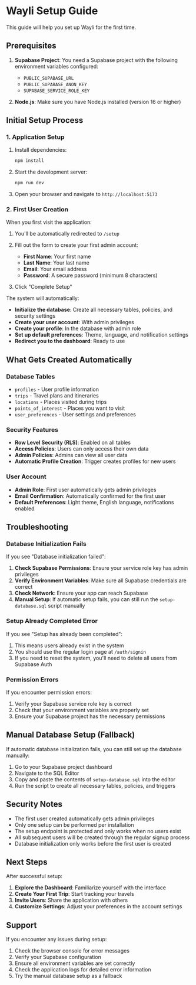 # Wayli Setup Guide

This guide will help you set up Wayli for the first time.

## Prerequisites

1. **Supabase Project**: You need a Supabase project with the following environment variables configured:
   - `PUBLIC_SUPABASE_URL`
   - `PUBLIC_SUPABASE_ANON_KEY`
   - `SUPABASE_SERVICE_ROLE_KEY`

2. **Node.js**: Make sure you have Node.js installed (version 16 or higher)

## Initial Setup Process

### 1. Application Setup

1. Install dependencies:
   ```bash
   npm install
   ```

2. Start the development server:
   ```bash
   npm run dev
   ```

3. Open your browser and navigate to `http://localhost:5173`

### 2. First User Creation

When you first visit the application:

1. You'll be automatically redirected to `/setup`
2. Fill out the form to create your first admin account:
   - **First Name**: Your first name
   - **Last Name**: Your last name
   - **Email**: Your email address
   - **Password**: A secure password (minimum 8 characters)

3. Click "Complete Setup"

The system will automatically:
- **Initialize the database**: Create all necessary tables, policies, and security settings
- **Create your user account**: With admin privileges
- **Create your profile**: In the database with admin role
- **Set up default preferences**: Theme, language, and notification settings
- **Redirect you to the dashboard**: Ready to use

## What Gets Created Automatically

### Database Tables
- `profiles` - User profile information
- `trips` - Travel plans and itineraries
- `locations` - Places visited during trips
- `points_of_interest` - Places you want to visit
- `user_preferences` - User settings and preferences

### Security Features
- **Row Level Security (RLS)**: Enabled on all tables
- **Access Policies**: Users can only access their own data
- **Admin Policies**: Admins can view all user data
- **Automatic Profile Creation**: Trigger creates profiles for new users

### User Account
- **Admin Role**: First user automatically gets admin privileges
- **Email Confirmation**: Automatically confirmed for the first user
- **Default Preferences**: Light theme, English language, notifications enabled

## Troubleshooting

### Database Initialization Fails

If you see "Database initialization failed":

1. **Check Supabase Permissions**: Ensure your service role key has admin privileges
2. **Verify Environment Variables**: Make sure all Supabase credentials are correct
3. **Check Network**: Ensure your app can reach Supabase
4. **Manual Setup**: If automatic setup fails, you can still run the `setup-database.sql` script manually

### Setup Already Completed Error

If you see "Setup has already been completed":

1. This means users already exist in the system
2. You should use the regular login page at `/auth/signin`
3. If you need to reset the system, you'll need to delete all users from Supabase Auth

### Permission Errors

If you encounter permission errors:

1. Verify your Supabase service role key is correct
2. Check that your environment variables are properly set
3. Ensure your Supabase project has the necessary permissions

## Manual Database Setup (Fallback)

If automatic database initialization fails, you can still set up the database manually:

1. Go to your Supabase project dashboard
2. Navigate to the SQL Editor
3. Copy and paste the contents of `setup-database.sql` into the editor
4. Run the script to create all necessary tables, policies, and triggers

## Security Notes

- The first user created automatically gets admin privileges
- Only one setup can be performed per installation
- The setup endpoint is protected and only works when no users exist
- All subsequent users will be created through the regular signup process
- Database initialization only works before the first user is created

## Next Steps

After successful setup:

1. **Explore the Dashboard**: Familiarize yourself with the interface
2. **Create Your First Trip**: Start tracking your travels
3. **Invite Users**: Share the application with others
4. **Customize Settings**: Adjust your preferences in the account settings

## Support

If you encounter any issues during setup:

1. Check the browser console for error messages
2. Verify your Supabase configuration
3. Ensure all environment variables are set correctly
4. Check the application logs for detailed error information
5. Try the manual database setup as a fallback